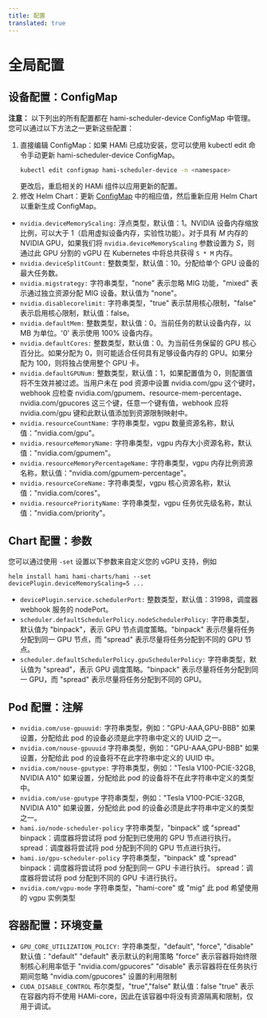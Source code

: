 ```yaml
---
title: 配置
translated: true
---
```


# 全局配置

## 设备配置：ConfigMap

**注意：**
以下列出的所有配置都在 hami-scheduler-device ConfigMap 中管理。
您可以通过以下方法之一更新这些配置：

1. 直接编辑 ConfigMap：如果 HAMi 已成功安装，您可以使用 kubectl edit 命令手动更新 hami-scheduler-device ConfigMap。
    ```bash
    kubectl edit configmap hami-scheduler-device -n <namespace>
    ```
    更改后，重启相关的 HAMi 组件以应用更新的配置。
2. 修改 Helm Chart：更新 [ConfigMap](https://raw.githubusercontent.com/archlitchi/HAMi/refs/heads/master/charts/hami/templates/scheduler/device-configmap.yaml) 中的相应值，然后重新应用 Helm Chart 以重新生成 ConfigMap。

* `nvidia.deviceMemoryScaling:` 
  浮点类型，默认值：1。NVIDIA 设备内存缩放比例，可以大于 1（启用虚拟设备内存，实验性功能）。对于具有 *M* 内存的 NVIDIA GPU，如果我们将 `nvidia.deviceMemoryScaling` 参数设置为 *S*，则通过此 GPU 分割的 vGPU 在 Kubernetes 中将总共获得 `S * M` 内存。
* `nvidia.deviceSplitCount:` 
  整数类型，默认值：10。分配给单个 GPU 设备的最大任务数。
* `nvidia.migstrategy:`
  字符串类型，"none" 表示忽略 MIG 功能，"mixed" 表示通过独立资源分配 MIG 设备。默认值为 "none"。
* `nvidia.disablecorelimit:`
  字符串类型，"true" 表示禁用核心限制，"false" 表示启用核心限制，默认值：false。
* `nvidia.defaultMem:` 
  整数类型，默认值：0。当前任务的默认设备内存，以 MB 为单位。'0' 表示使用 100% 设备内存。
* `nvidia.defaultCores:` 
  整数类型，默认值：0。为当前任务保留的 GPU 核心百分比。如果分配为 0，则可能适合任何具有足够设备内存的 GPU。如果分配为 100，则将独占使用整个 GPU 卡。
* `nvidia.defaultGPUNum:`
  整数类型，默认值：1，如果配置值为 0，则配置值将不生效并被过滤。当用户未在 pod 资源中设置 nvidia.com/gpu 这个键时，webhook 应检查 nvidia.com/gpumem、resource-mem-percentage、nvidia.com/gpucores 这三个键，任意一个键有值，webhook 应将 nvidia.com/gpu 键和此默认值添加到资源限制映射中。
* `nvidia.resourceCountName:`
  字符串类型，vgpu 数量资源名称，默认值："nvidia.com/gpu"。
* `nvidia.resourceMemoryName:`
  字符串类型，vgpu 内存大小资源名称，默认值："nvidia.com/gpumem"。
* `nvidia.resourceMemoryPercentageName:`
  字符串类型，vgpu 内存比例资源名称，默认值："nvidia.com/gpumem-percentage"。
* `nvidia.resourceCoreName:`
  字符串类型，vgpu 核心资源名称，默认值："nvidia.com/cores"。
* `nvidia.resourcePriorityName:`
  字符串类型，vgpu 任务优先级名称，默认值："nvidia.com/priority"。

## Chart 配置：参数

您可以通过使用 `-set` 设置以下参数来自定义您的 vGPU 支持，例如

```
helm install hami hami-charts/hami --set devicePlugin.deviceMemoryScaling=5 ...
```

* `devicePlugin.service.schedulerPort:`
  整数类型，默认值：31998，调度器 webhook 服务的 nodePort。
* `scheduler.defaultSchedulerPolicy.nodeSchedulerPolicy:` 字符串类型，默认值为 "binpack"，表示 GPU 节点调度策略。"binpack" 表示尽量将任务分配到同一 GPU 节点，而 "spread" 表示尽量将任务分配到不同的 GPU 节点。
* `scheduler.defaultSchedulerPolicy.gpuSchedulerPolicy:` 字符串类型，默认值为 "spread"，表示 GPU 调度策略。"binpack" 表示尽量将任务分配到同一 GPU，而 "spread" 表示尽量将任务分配到不同的 GPU。

## Pod 配置：注解

* `nvidia.com/use-gpuuuid:` 
  字符串类型，例如："GPU-AAA,GPU-BBB"
  如果设置，分配给此 pod 的设备必须是此字符串中定义的 UUID 之一。
* `nvidia.com/nouse-gpuuuid`
  字符串类型，例如："GPU-AAA,GPU-BBB"
  如果设置，分配给此 pod 的设备将不在此字符串中定义的 UUID 中。
* `nvidia.com/nouse-gputype:`
  字符串类型，例如："Tesla V100-PCIE-32GB, NVIDIA A10"
  如果设置，分配给此 pod 的设备将不在此字符串中定义的类型中。
* `nvidia.com/use-gputype`
  字符串类型，例如："Tesla V100-PCIE-32GB, NVIDIA A10"
  如果设置，分配给此 pod 的设备必须是此字符串中定义的类型之一。
* `hami.io/node-scheduler-policy`
  字符串类型，"binpack" 或 "spread"
  binpack：调度器将尝试将 pod 分配到已使用的 GPU 节点进行执行。
  spread：调度器将尝试将 pod 分配到不同的 GPU 节点进行执行。
* `hami.io/gpu-scheduler-policy`
  字符串类型，"binpack" 或 "spread"
  binpack：调度器将尝试将 pod 分配到同一 GPU 卡进行执行。
  spread：调度器将尝试将 pod 分配到不同的 GPU 卡进行执行。
* `nvidia.com/vgpu-mode`
  字符串类型，"hami-core" 或 "mig"
  此 pod 希望使用的 vgpu 实例类型

## 容器配置：环境变量

* `GPU_CORE_UTILIZATION_POLICY:`
  字符串类型，"default", "force", "disable"
  默认值："default"
  "default" 表示默认的利用策略
  "force" 表示容器将始终限制核心利用率低于 "nvidia.com/gpucores"
  "disable" 表示容器将在任务执行期间忽略 "nvidia.com/gpucores" 设置的利用限制
* `CUDA_DISABLE_CONTROL`
  布尔类型，"true","false"
  默认值：false
  "true" 表示在容器内将不使用 HAMi-core，因此在该容器中将没有资源隔离和限制，仅用于调试。